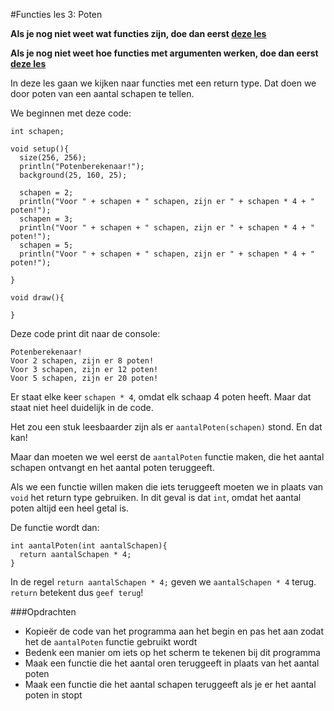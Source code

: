 #Functies les 3: Poten

**Als je nog niet weet wat functies zijn, doe dan eerst [deze les](../FunctiesTekening/README.md)**

**Als je nog niet weet hoe functies met argumenten werken, doe dan eerst [deze les](../FunctiesSchaapkleur/README.md)**

In deze les gaan we kijken naar functies met een return type. Dat doen we door poten van een aantal schapen te tellen.

We beginnen met deze code:
```
int schapen;

void setup(){
  size(256, 256);
  println("Potenberekenaar!");
  background(25, 160, 25);
  
  schapen = 2;
  println("Voor " + schapen + " schapen, zijn er " + schapen * 4 + " poten!");
  schapen = 3;
  println("Voor " + schapen + " schapen, zijn er " + schapen * 4 + " poten!");
  schapen = 5;
  println("Voor " + schapen + " schapen, zijn er " + schapen * 4 + " poten!");

}

void draw(){
  
}
```

Deze code print dit naar de console:
```
Potenberekenaar!
Voor 2 schapen, zijn er 8 poten!
Voor 3 schapen, zijn er 12 poten!
Voor 5 schapen, zijn er 20 poten!
```

Er staat elke keer `schapen * 4`, omdat elk schaap 4 poten heeft. Maar dat staat niet heel duidelijk in de code.

Het zou een stuk leesbaarder zijn als er `aantalPoten(schapen)` stond. En dat kan! 

Maar dan moeten we wel eerst de `aantalPoten` functie maken, die het aantal schapen ontvangt en het aantal poten teruggeeft.

Als we een functie willen maken die iets teruggeeft moeten we in plaats van `void` het return type gebruiken. 
In dit geval is dat `int`, omdat het aantal poten altijd een heel getal is.

De functie wordt dan:
```
int aantalPoten(int aantalSchapen){
  return aantalSchapen * 4;
}
```

In de regel `return aantalSchapen * 4;` geven we `aantalSchapen * 4` terug. `return` betekent dus `geef terug`!

###Opdrachten
* Kopieër de code van het programma aan het begin en pas het aan zodat het de `aantalPoten` functie gebruikt wordt
* Bedenk een manier om iets op het scherm te tekenen bij dit programma
* Maak een functie die het aantal oren teruggeeft in plaats van het aantal poten
* Maak een functie die het aantal schapen teruggeeft als je er het aantal poten in stopt

